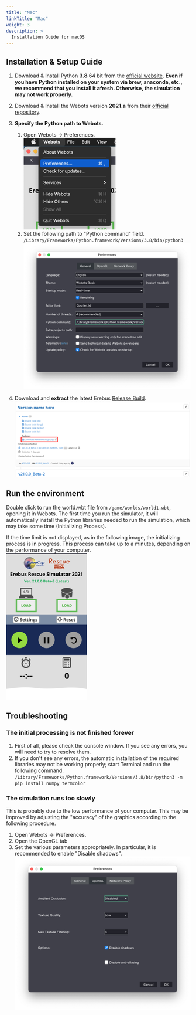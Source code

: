 ```yaml
---
title: "Mac"
linkTitle: "Mac"
weight: 3
description: >
  Installation Guide for macOS
---
```


## Installation & Setup Guide
1. Download & Install Python **3.8** 64 bit from the [official website](https://www.python.org/ftp/python/3.8.9/python-3.8.9-macosx10.9.pkg).  **Even if you have Python installed on your system via brew, anaconda, etc., we recommend that you install it afresh. Otherwise, the simulation may not work properly.** 

1. Download & Install the Webots version **2021.a** from their [official repository](https://github.com/cyberbotics/webots/releases/download/R2021a/webots-R2021a.dmg).

1. **Specify the Python path to Webots.**
    1. Open Webots -> Preferences.  
    ![](preferences_open.png)
    1. Set the following path to "Python command" field.  
    `/Library/Frameworks/Python.framework/Versions/3.8/bin/python3` 
    ![](preferences.png) 


1. Download and **extract** the latest Erebus [Release Build](https://gitlab.com/rcj-rescue-tc/erebus/erebus/-/releases).
![](download_erebus.png)


## Run the environment
Double click to run the world.wbt file from `/game/worlds/world1.wbt`, opening it in Webots.
The first time you run the simulator, it will automatically install the Python libraries needed to run the simulation, which may take some time (Initializing Process).

If the time limit is not displayed, as in the following image, the initializing process is in progress. This process can take up to a minutes, depending on the performance of your computer.  
![](initializing.png)


## Troubleshooting
### The initial processing is not finished forever
1. First of all, please check the console window. If you see any errors, you will need to try to resolve them.
2. If you don't see any errors, the automatic installation of the required libraries may not be working properly; start Terminal and run the following command.
  `/Library/Frameworks/Python.framework/Versions/3.8/bin/python3 -m pip install numpy termcolor`

### The simulation runs too slowly
This is probably due to the low performance of your computer. This may be improved by adjusting the "accuracy" of the graphics according to the following procedure.
1. Open Webots -> Preferences.
2. Open the OpenGL tab
3. Set the various parameters appropriately. In particular, it is recommended to enable "Disable shadows".
![](opengl.png)